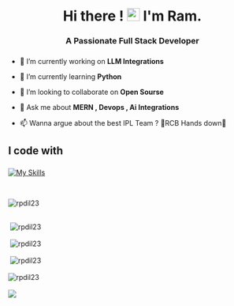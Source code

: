 
<h1 align="center">Hi there ! <img src="https://media.giphy.com/media/hvRJCLFzcasrR4ia7z/giphy.gif" width="26px"> I'm Ram.</h1>
<h3 align="center">A Passionate Full Stack Developer</h3>

###


- 🔭 I’m currently working on **LLM Integrations**

- 🌱 I’m currently learning **Python**

- 👯 I’m looking to collaborate on **Open Sourse**

- 💬 Ask me about **MERN , Devops , Ai Integrations**

- 📫 Wanna argue about the best IPL Team ? 🫶RCB Hands down🫶



<h2 align="left">I code with</h2>

###

[![My Skills](https://skillicons.dev/icons?i=ts,js,react,nextjs,nodejs,express,fastapi,flask,python,firebase,supabase,nginx,postgres,mongodb,prisma,git,tailwind,bootstrap,githubactions,ai,opencv,docker,figma,kubernetes,aws,redis,linux,ubuntu)](https://skillicons.dev)

<br/>


<div align="left">
<p><img src="https://github-readme-stats.vercel.app/api/top-langs?username=rpdil23&show_icons=true&locale=en&layout=donut" alt="rpdil23" /></p>
  
<br/>
<div>&nbsp;<img  src="https://github-readme-stats.vercel.app/api?username=rpdil23&show_icons=true&locale=en&theme=radical" alt="rpdil23" /></div>

<br/>

</div>

<div>&nbsp;<img  src="https://github-readme-stats.vercel.app/api/pin/?username=rpdil23&repo=react-apple-login" alt="rpdil23" /></div>
</div>

<br/>

<div>&nbsp;<img  src="https://github-readme-stats.vercel.app/api/pin/?username=rpdil23&repo=rpdil23" alt="rpdil23" /></div>
</div>

<br/>


<div align="left"><img align="center" src="https://github-readme-streak-stats.herokuapp.com/?user=rpdil23&" alt="rpdil23" /></div>

<br/>

<a href="https://github.com/Abdullah-dev0">
  <img  src="https://github-readme-activity-graph.vercel.app/graph?username=rpdil23&theme=react-dark" />
</a>

<br/>
